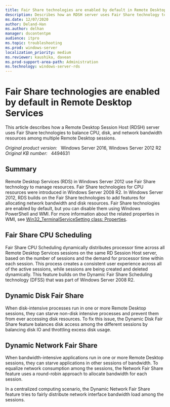 ```yaml
---
title: Fair Share technologies are enabled by default in Remote Desktop Services
description: Describes how an RDSH server uses Fair Share technology to balance CPU, disk, and network bandwidth resources among multiple Remote Desktop sessions.
ms.date: 12/07/2020
author: Deland-Han
ms.author: delhan 
manager: dscontentpm
audience: itpro
ms.topic: troubleshooting
ms.prod: windows-server
localization_priority: medium
ms.reviewer: kaushika, davean
ms.prod-support-area-path: Administration
ms.technology: windows-server-rds
---
```

# Fair Share technologies are enabled by default in Remote Desktop Services

This article describes how a Remote Desktop Session Host (RDSH) server uses Fair Share technologies to balance CPU, disk, and network bandwidth resources among multiple Remote Desktop sessions.

_Original product version:_ &nbsp; Windows Server 2016, Windows Server 2012 R2  
_Original KB number:_ &nbsp; 4494631

## Summary

Remote Desktop Services (RDS) in Windows Server 2012 use Fair Share technology to manage resources. Fair Share technologies for CPU resources were introduced in Windows Server 2008 R2. In Windows Server 2012, RDS builds on the Fair Share technologies to add features for allocating network bandwidth and disk resources. Fair Share technologies are enabled by default, but you can disable them using Windows PowerShell and WMI. For more information about the related properties in WMI, see [Win32_TerminalServiceSetting class: Properties](/windows/desktop/termserv/win32-terminalservicesetting#properties).

## Fair Share CPU Scheduling

Fair Share CPU Scheduling dynamically distributes processor time across all Remote Desktop Services sessions on the same RD Session Host server, based on the number of sessions and the demand for processor time within each session. This process creates a consistent user experience across all of the active sessions, while sessions are being created and deleted dynamically. This feature builds on the Dynamic Fair Share Scheduling technology (DFSS) that was part of Windows Server 2008 R2.

## Dynamic Disk Fair Share

When disk-intensive processes run in one or more Remote Desktop sessions, they can starve non-disk intensive processes and prevent them from ever accessing disk resources. To fix this issue, the Dynamic Disk Fair Share feature balances disk access among the different sessions by balancing disk IO and throttling excess disk usage.

## Dynamic Network Fair Share

When bandwidth-intensive applications run in one or more Remote Desktop sessions, they can starve applications in other sessions of bandwidth. To equalize network consumption among the sessions, the Network Fair Share feature uses a round-robin approach to allocate bandwidth for each session.

In a centralized computing scenario, the Dynamic Network Fair Share feature tries to fairly distribute network interface bandwidth load among the sessions.
